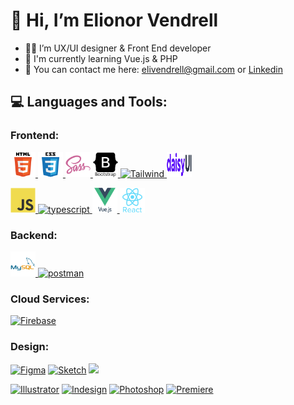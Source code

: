# 👋 Hi, I’m Elionor Vendrell

- 👩‍💻 I’m UX/UI designer & Front End developer
- 🌱 I'm currently learning Vue.js & PHP
- 📩 You can contact me here: elivendrell@gmail.com or <a href="https://www.linkedin.com/in/elionor">Linkedin</a>


## 💻 Languages and Tools:

### Frontend:

 <a href="https://developer.mozilla.org/es/docs/Web/HTML" rel="nofollow"> <img src="https://raw.githubusercontent.com/devicons/devicon/master/icons/html5/html5-original-wordmark.svg" alt="html5" width="40" height="40" style="max-width: 100%;"> </a>
<a href="https://www.w3schools.com/css/" rel="nofollow"> <img src="https://raw.githubusercontent.com/devicons/devicon/master/icons/css3/css3-original-wordmark.svg" alt="css3" width="40" height="40" style="max-width: 100%;"> </a>
<a href="https://sass-lang.com" rel="nofollow"> <img src="https://raw.githubusercontent.com/devicons/devicon/master/icons/sass/sass-original.svg" alt="sass" width="40" height="40" style="max-width: 100%;"> </a>
<a href="https://getbootstrap.com" rel="nofollow"> <img src="https://raw.githubusercontent.com/devicons/devicon/master/icons/bootstrap/bootstrap-plain-wordmark.svg" alt="bootstrap" width="40" height="40" style="max-width: 100%;"> </a>
<a href="https://tailwindcss.com/" rel="nofollow"> <img src="https://upload.wikimedia.org/wikipedia/commons/thumb/d/d5/Tailwind_CSS_Logo.svg/2048px-Tailwind_CSS_Logo.svg.png" alt="Tailwind" width="40" height="40" style="max-width: 100%;"> </a> 
<a href="https://daisyui.com/" rel="nofollow"> <img src="https://raw.githubusercontent.com/saadeghi/files/main/daisyui/logo-4.svg" alt="DaisyUI" width="40" height="40" style="max-width: 100%;"> </a> 

<a href="https://developer.mozilla.org/en-US/docs/Web/JavaScript" rel="nofollow"> <img src="https://raw.githubusercontent.com/devicons/devicon/master/icons/javascript/javascript-original.svg" alt="javascript" width="40" height="40" style="max-width: 100%;"> </a> 
<a href="https://www.typescriptlang.org/" rel="nofollow"> <img src="https://upload.wikimedia.org/wikipedia/commons/thumb/4/4c/Typescript_logo_2020.svg/1200px-Typescript_logo_2020.svg.png" alt="typescript" width="40" height="40" style="max-width: 100%;"> </a> 
<a href="https://vuejs.org/" rel="nofollow"> <img src="https://raw.githubusercontent.com/devicons/devicon/master/icons/vuejs/vuejs-original-wordmark.svg" alt="vuejs" width="40" height="40" style="max-width: 100%;"> </a> 
<a href="https://reactjs.org/" rel="nofollow"> <img src="https://raw.githubusercontent.com/devicons/devicon/master/icons/react/react-original-wordmark.svg" alt="react" width="40" height="40" style="max-width: 100%;"> </a> 

### Backend:

<a href="https://www.mysql.com/" rel="nofollow"> <img src="https://raw.githubusercontent.com/devicons/devicon/master/icons/mysql/mysql-original-wordmark.svg" alt="mysql" width="40" height="40" style="max-width: 100%;"> </a> 
<a href="https://postman.com" rel="nofollow"> <img src="https://camo.githubusercontent.com/93b32389bf746009ca2370de7fe06c3b5146f4c99d99df65994f9ced0ba41685/68747470733a2f2f7777772e766563746f726c6f676f2e7a6f6e652f6c6f676f732f676574706f73746d616e2f676574706f73746d616e2d69636f6e2e737667" alt="postman" width="40" height="40" data-canonical-src="https://www.vectorlogo.zone/logos/getpostman/getpostman-icon.svg" style="max-width: 100%;"></a> 


### Cloud Services: 
[![Firebase](https://camo.githubusercontent.com/4bb20d999c9f0033b5019a85898fe927bc21390f867cdc149d618549b596b61e/68747470733a2f2f696d672e69636f6e73382e636f6d2f636f6c6f722f35302f3030303030302f66697265626173652e706e67)](https://firebase.google.com/)

### Design: 

[![Figma](https://camo.githubusercontent.com/95865758a2ab4903a1376f27eaaba181564165f02e31212c14da5f763d4e7282/68747470733a2f2f696d672e69636f6e73382e636f6d2f636f6c6f722f35302f3030303030302f6669676d612e706e67)](https://www.figma.com/)
[<img src="https://upload.wikimedia.org/wikipedia/commons/5/59/Sketch_Logo.svg" alt="Sketch" width="40">](https://www.sketch.com/)
[<img src="https://upload.wikimedia.org/wikipedia/commons/thumb/c/c2/Adobe_XD_CC_icon.svg/2101px-Adobe_XD_CC_icon.svg.png" width="40">](https://www.adobe.com/products/xd.html)

[![Illustrator](https://camo.githubusercontent.com/306f775e5451d78a946602bac41a67cd4fad9f59a63ed33a1e4b8416a89e628d/68747470733a2f2f696d672e69636f6e73382e636f6d2f636f6c6f722f35302f3030303030302f61646f62652d696c6c7573747261746f722e706e67)](https://www.adobe.com/products/illustrator.html)
[![Indesign](https://camo.githubusercontent.com/4efafdc4cce274d21b7913c8d8c1225ab255eb737fe763c096a346b25751971f/68747470733a2f2f696d672e69636f6e73382e636f6d2f636f6c6f722f35302f3030303030302f61646f62652d696e64657369676e2e706e67)](https://www.adobe.com/products/indesign.html)
[![Photoshop](https://camo.githubusercontent.com/4cde62a27234460750e432589c9005812fda0eb7fa9ef482783d0dc9788eb77e/68747470733a2f2f696d672e69636f6e73382e636f6d2f636f6c6f722f35302f3030303030302f61646f62652d70686f746f73686f702e706e67)](https://www.adobe.com/products/photoshop.html)
[![Premiere](https://camo.githubusercontent.com/29ed24902c6ffc34fc177a536398f7a0e6c5fdcefea7108d4a863f03828eaca9/68747470733a2f2f696d672e69636f6e73382e636f6d2f636f6c6f722f35302f3030303030302f61646f62652d7072656d696572652d70726f2e706e67)](https://www.adobe.com/products/premiere.html)

